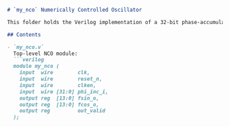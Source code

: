 ```markdown
# `my_nco` Numerically Controlled Oscillator

This folder holds the Verilog implementation of a 32-bit phase-accumulator NCO, generating 14-bit sine & cosine outputs.

## Contents

- `my_nco.v`  
  Top-level NCO module:
  ```verilog
  module my_nco (
    input  wire        clk,
    input  wire        reset_n,
    input  wire        clken,
    input  wire [31:0] phi_inc_i,
    output reg  [13:0] fsin_o,
    output reg  [13:0] fcos_o,
    output reg         out_valid
  );
